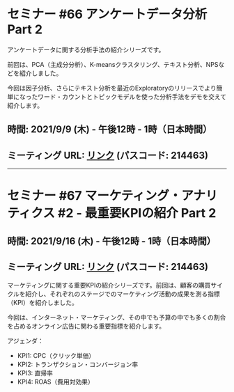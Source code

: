 # セミナー #66 アンケートデータ分析 Part 2

アンケートデータに関する分析手法の紹介シリーズです。

前回は、PCA（主成分分析）、K-meansクラスタリング、テキスト分析、NPSなどを紹介しました。

今回は因子分析、さらにテキスト分析を最近のExploratoryのリリースでより簡単になったワード・カウントとトピックモデルを使った分析手法をデモを交えて紹介します。

## 時間: 2021/9/9 (木) - 午後12時 - 1時（日本時間）

## ミーティング URL: [リンク](https://us02web.zoom.us/j/331585134?pwd=VGVyeXBRWjFMT2hESFdhSU45Z2d0dz09) (パスコード: 214463)

---

# セミナー #67 マーケティング・アナリティクス #2 - 最重要KPIの紹介 Part 2

## 時間: 2021/9/16 (木) - 午後12時 - 1時（日本時間）

## ミーティング URL: [リンク](https://us02web.zoom.us/j/331585134?pwd=VGVyeXBRWjFMT2hESFdhSU45Z2d0dz09) (パスコード: 214463)

マーケティングに関する重要KPIの紹介シリーズです。前回は、顧客の購買サイクルを紹介し、それぞれのステージでのマーケティング活動の成果を測る指標（KPI）を紹介しました。

今回は、インターネット・マーケティング、その中でも予算の中でも多くの割合を占めるオンライン広告に関わる重要指標を紹介します。

アジェンダ：
- KPI1: CPC（クリック単価）
- KPI2: トランザクション・コンバージョン率
- KPI3: 直帰率
- KPI4: ROAS（費用対効果）
